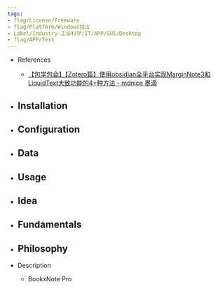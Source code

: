 ```yaml
---
tags:
- flag/License/Freeware
- flag/Platform/Windows独占
- Label/Industry-工业科学/IT/APP/GUI/Desktop
- flag/APP/Text
---
```


- References
    - [【包学包会】【Zotero篇】使用obsidian全平台实现MarginNote3和LiquidText大致功能的4+种方法 - mdnice 墨滴](https://www.mdnice.com/writing/08357200dbbf42d093a3189e3949d8eb)

- Installation
    - 

- Configuration
    - 

- Data
    - 

- Usage
    - 

- Idea
    - 

- Fundamentals
    - 

- Philosophy
    - 

- Description
    - BookxNote Pro

